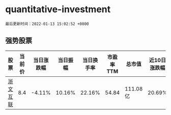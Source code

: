 # quantitative-investment

`最后更新时间：2022-01-13 15:02:52 +0800`

## 强势股票

|股票|当前价|当日涨跌幅|当日振幅|当日换手率|市盈率TTM|总市值|近10日涨跌幅|
|----|----|----|----|----|----|----|----|
|[浙文互联](https://xueqiu.com/S/SH600986)|8.4|-4.11%|10.16%|22.16%|54.84|111.08亿|20.69%|
